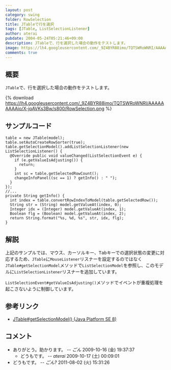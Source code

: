 ```yaml
---
layout: post
category: swing
folder: RowSelection
title: JTableで行を選択
tags: [JTable, ListSelectionListener]
author: aterai
pubdate: 2004-05-24T05:21:46+09:00
description: JTableで、行を選択した場合の動作をテストします。
image: https://lh4.googleusercontent.com/_9Z4BYR88imo/TQTSWRoWNRI/AAAAAAAAAio/X-jqAVKs3Bw/s800/RowSelection.png
comments: true
---
```

## 概要
`JTable`で、行を選択した場合の動作をテストします。

{% download https://lh4.googleusercontent.com/_9Z4BYR88imo/TQTSWRoWNRI/AAAAAAAAAio/X-jqAVKs3Bw/s800/RowSelection.png %}

## サンプルコード
<pre class="prettyprint"><code>table = new JTable(model);
table.setAutoCreateRowSorter(true);
table.getSelectionModel().addListSelectionListener(new ListSelectionListener() {
  @Override public void valueChanged(ListSelectionEvent e) {
    if (e.getValueIsAdjusting()) {
      return;
    }
    int sc = table.getSelectedRowCount();
    changeInfoPanel((sc == 1) ? getInfo() : " ");
  }
});
//...
private String getInfo() {
  int index = table.convertRowIndexToModel(table.getSelectedRow());
  String str = (String) model.getValueAt(index, 0);
  Integer idx = (Integer) model.getValueAt(index, 1);
  Boolean flg = (Boolean) model.getValueAt(index, 2);
  return String.format("%s, %d, %s", str, idx, flg);
}
</code></pre>

## 解説
上記のサンプルでは、マウス、カーソルキー、<kbd>Tab</kbd>キーでの選択状態の変更に対応するため、`JTable`に`MouseListener`リスナーを設定するのではなく`JTable#getSelectionModel`メソッドで`ListSelectionModel`を参照し、このモデルに`ListSelectionListener`リスナーを追加しています。

`ListSelectionEvent#getValueIsAdjusting()`メソッドでイベントが重複処理を起こさないように制御しています。

## 参考リンク
- [JTable#getSelectionModel() (Java Platform SE 8)](https://docs.oracle.com/javase/jp/8/docs/api/javax/swing/JTable.html#getSelectionModel--)

<!-- dummy comment line for breaking list -->

## コメント
- ありがとう。助かります。 -- *ごん* 2009-10-16 (金) 19:37:37
    - どうもです。 -- *aterai* 2009-10-17 (土) 00:09:01
- どうもです。  -- *ごん?* 2011-08-02 (火) 15:31:26

<!-- dummy comment line for breaking list -->
